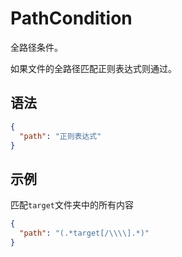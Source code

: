 # PathCondition  

全路径条件。  

如果文件的全路径匹配正则表达式则通过。  

## 语法  

```json
{
  "path": "正则表达式"
}
```

## 示例  

匹配`target`文件夹中的所有内容  
```json
{
  "path": "(.*target[/\\\\].*)"
}
```